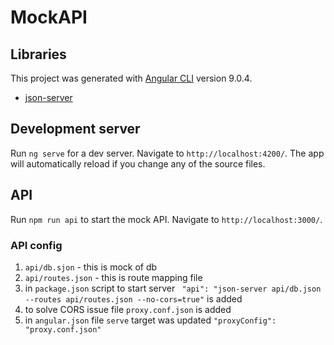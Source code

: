 # MockAPI

## Libraries
This project was generated with [Angular CLI](https://github.com/angular/angular-cli) version 9.0.4.

- [json-server](https://www.npmjs.com/package/json-server)

## Development server

Run `ng serve` for a dev server. Navigate to `http://localhost:4200/`. The app will automatically reload if you change any of the source files.

## API

Run `npm run api` to start the mock API.
Navigate to `http://localhost:3000/`.

### API config

1. `api/db.sjon` - this is mock of db
2. `api/routes.json` - this is route mapping file
3. in `package.json` script to start server ` "api": "json-server api/db.json --routes api/routes.json --no-cors=true"` is added
4. to solve CORS issue file `proxy.conf.json` is added
5. in `angular.json` file `serve` target was updated `"proxyConfig": "proxy.conf.json"` 
